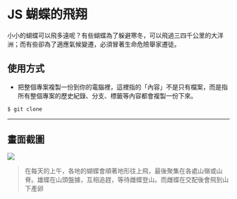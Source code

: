 # JS 蝴蝶的飛翔

小小的蝴蝶可以飛多遠呢？有些蝴蝶為了躲避寒冬，可以飛過三四千公里的大洋洲；而有些卻為了適應氣候變遷，必須冒著生命危險舉家遷徒。

## 使用方式
- 把整個專案複製一份到你的電腦裡，這裡指的「內容」不是只有檔案，而是指所有整個專案的歷史紀錄、分支、標籤等內容都會複製一份下來。
```sh
$ git clone
```

----

## 畫面截圖
![](https://i.imgur.com/tTdXLLx.gif)
> 在每天的上午，各地的蝴蝶會順著地形往上飛，最後聚集在各處山嶺或山脊。雄蝶在山頭盤據，互相追趕，等待雌蝶登山。而雌蝶在交配後會飛到山下產卵
